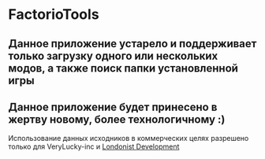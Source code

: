 # FactorioTools
 
## Данное приложение устарело и поддерживает только загрузку одного или нескольких модов, а также поиск папки установленной игры
## Данное приложение будет принесено в жертву новому, более технологичному :)

Использование данных исходников в коммерческих целях разрешено только для VeryLucky-inc и [Londonist Development](https://vk.com/londev)
